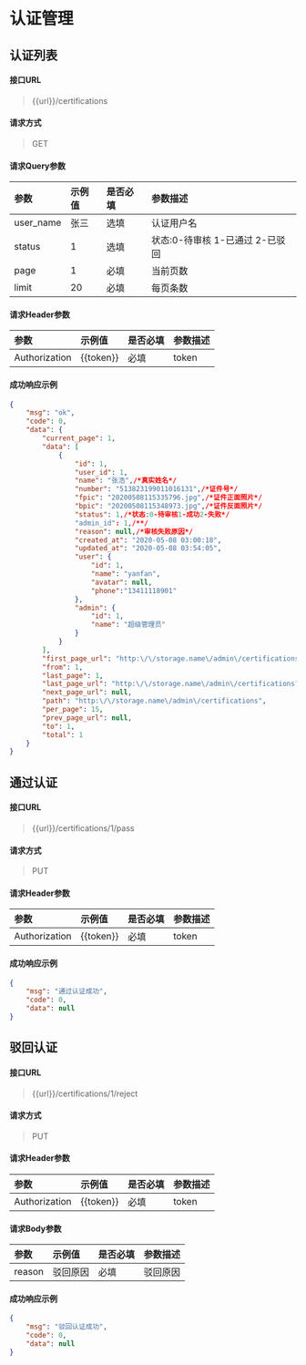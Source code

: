 # 认证管理

## 认证列表

#### 接口URL
> {{url}}/certifications

#### 请求方式
> GET

#### 请求Query参数

| 参数        | 示例值   | 是否必填   |  参数描述  |
| :--------   | :-----  | :-----  | :----  |
| user_name     | 张三 | 选填 | 认证用户名 |
| status     | 1 | 选填 | 状态:0-待审核 1-已通过 2-已驳回 |
| page     | 1 | 必填 | 当前页数 |
| limit     | 20 | 必填 | 每页条数 |

#### 请求Header参数

| 参数        | 示例值   | 是否必填   |  参数描述  |
| :--------   | :-----  | :-----  | :----  |
| Authorization     | {{token}} |  必填 | token |


#### 成功响应示例
```json
{
    "msg": "ok",
    "code": 0,
    "data": {
        "current_page": 1,
        "data": [
            {
                "id": 1,
                "user_id": 1,
                "name": "张浩",/*真实姓名*/
                "number": "513823199011016131",/*证件号*/
                "fpic": "20200508115335796.jpg",/*证件正面照片*/
                "bpic": "20200508115348973.jpg",/*证件反面照片*/
                "status": 1,/*状态:0-待审核1-成功2-失败*/
                "admin_id": 1,/**/
                "reason": null,/*审核失败原因*/
                "created_at": "2020-05-08 03:00:18",
                "updated_at": "2020-05-08 03:54:05",
                "user": {
                    "id": 1,
                    "name": "yanfan",
                    "avatar": null,
                    "phone":"13411118901"
                },
                "admin": {
                    "id": 1,
                    "name": "超级管理员"
                }
            }
        ],
        "first_page_url": "http:\/\/storage.name\/admin\/certifications?page=1",
        "from": 1,
        "last_page": 1,
        "last_page_url": "http:\/\/storage.name\/admin\/certifications?page=1",
        "next_page_url": null,
        "path": "http:\/\/storage.name\/admin\/certifications",
        "per_page": 15,
        "prev_page_url": null,
        "to": 1,
        "total": 1
    }
}
```



## 通过认证

#### 接口URL
> {{url}}/certifications/1/pass

#### 请求方式
> PUT

#### 请求Header参数

| 参数        | 示例值   | 是否必填   |  参数描述  |
| :--------   | :-----  | :-----  | :----  |
| Authorization     | {{token}} |  必填 | token |


#### 成功响应示例
```json
{
	"msg": "通过认证成功",
	"code": 0,
	"data": null
}
```



## 驳回认证

#### 接口URL
> {{url}}/certifications/1/reject

#### 请求方式
> PUT

#### 请求Header参数

| 参数        | 示例值   | 是否必填   |  参数描述  |
| :--------   | :-----  | :-----  | :----  |
| Authorization     | {{token}} |  必填 | token |

#### 请求Body参数

| 参数        | 示例值   | 是否必填   |  参数描述  |
| :--------   | :-----  | :-----  | :----  |
| reason     | 驳回原因 |  必填 | 驳回原因 |

#### 成功响应示例
```json
{
	"msg": "驳回认证成功",
	"code": 0,
	"data": null
}
```